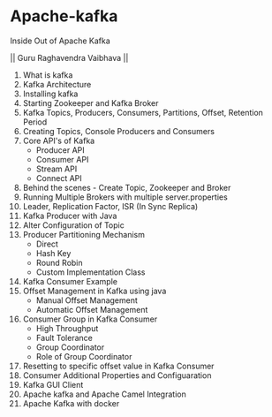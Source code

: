 # Apache-kafka
Inside Out of Apache Kafka


|| Guru Raghavendra Vaibhava ||

1.	What is kafka
2.	Kafka Architecture
3.	Installing kafka
4.	Starting Zookeeper and Kafka Broker
5.	Kafka Topics, Producers, Consumers, Partitions, Offset, Retention Period
7.	Creating Topics, Console Producers and Consumers
8.	Core API's of Kafka
	-	Producer API
	-	Consumer API
	-	Stream API
	-	Connect API
9.	Behind the scenes - Create Topic, Zookeeper and Broker
10.	Running Multiple Brokers with multiple server.properties
11.	Leader, Replication Factor, ISR (In Sync Replica)
12.	Kafka Producer with Java 
13.	Alter Configuration of Topic
14.	Producer Partitioning Mechanism
	- 	Direct
	-	Hash Key
	-	Round Robin
	-	Custom Implementation Class
15.	Kafka Consumer Example
16.	Offset Management in Kafka using java
	-	Manual Offset Management
	-	Automatic Offset Management
17.	Consumer Group in Kafka Consumer
	-	High Throughput
	-	Fault Tolerance
	-	Group Coordinator
	-	Role of Group Coordinator
18.	Resetting to specific offset value in Kafka Consumer
19.	Consumer Additional Properties and Configuaration
20.	Kafka GUI Client
21.	Apache kafka and Apache Camel Integration
22.	Apache Kafka with docker 	

